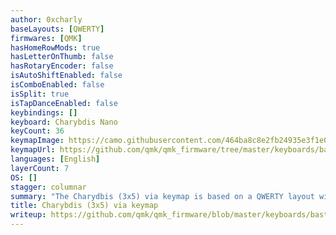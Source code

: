 ```yaml
---
author: 0xcharly
baseLayouts: [QWERTY]
firmwares: [QMK]
hasHomeRowMods: true
hasLetterOnThumb: false
hasRotaryEncoder: false
isAutoShiftEnabled: false
isComboEnabled: false
isSplit: true
isTapDanceEnabled: false
keybindings: []
keyboard: Charybdis Nano
keyCount: 36
keymapImage: https://camo.githubusercontent.com/464ba8c8e2fb24935e3f1e0f8657c88ac516c452acb4fd7700a9c6cf475fea8f/68747470733a2f2f692e696d6775722e636f6d2f7548456e71454e2e706e67
keymapUrl: https://github.com/qmk/qmk_firmware/tree/master/keyboards/bastardkb/charybdis/3x5/keymaps/via
languages: [English]
layerCount: 7
OS: []
stagger: columnar
summary: "The Charydbis (3x5) via keymap is based on a QWERTY layout with home row mods and Miryoku-inspired layers, and some features and changes specific to the Charybdis. This layout supports RGB matrix and VIA."
title: Charybdis (3x5) via keymap
writeup: https://github.com/qmk/qmk_firmware/blob/master/keyboards/bastardkb/charybdis/3x5/keymaps/via/readme.md
---
```

